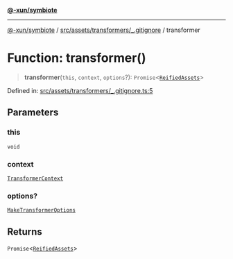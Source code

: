 [**@-xun/symbiote**](../../../../../README.md)

***

[@-xun/symbiote](../../../../../README.md) / [src/assets/transformers/\_.gitignore](../README.md) / transformer

# Function: transformer()

> **transformer**(`this`, `context`, `options`?): `Promise`\<[`ReifiedAssets`](../../../type-aliases/ReifiedAssets.md)\>

Defined in: [src/assets/transformers/\_.gitignore.ts:5](https://github.com/Xunnamius/symbiote/blob/1d06f9ec4e479041c7ca032d17fcdd92ac8edf8e/src/assets/transformers/_.gitignore.ts#L5)

## Parameters

### this

`void`

### context

[`TransformerContext`](../../../type-aliases/TransformerContext.md)

### options?

[`MakeTransformerOptions`](../../../type-aliases/MakeTransformerOptions.md)

## Returns

`Promise`\<[`ReifiedAssets`](../../../type-aliases/ReifiedAssets.md)\>
